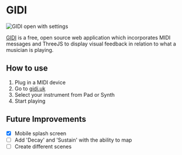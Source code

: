 # GIDI

![GIDI open with settings](https://gidi.uk/img/assets/1.png)


[GIDI](https://gidi.uk) is a free, open source web application which incorporates MIDI messages and ThreeJS to display visual feedback in relation to what a musician is playing.

## How to use

1. Plug in a MIDI device
2. Go to [gidi.uk](https://gidi.uk)
3. Select your instrument from Pad or Synth
4. Start playing

## Future Improvements

- [x] Mobile splash screen
- [ ] Add 'Decay' and 'Sustain' with the ability to map 
- [ ] Create different scenes